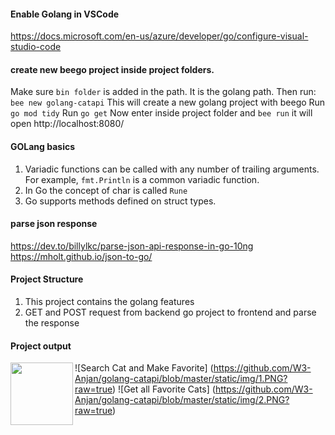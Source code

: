 #### Enable Golang in VSCode 
https://docs.microsoft.com/en-us/azure/developer/go/configure-visual-studio-code

#### create new beego project inside project folders.
Make sure ``bin folder`` is added in the path. It is the golang path. Then run:
```bee new golang-catapi```
This will create a new golang project with beego
Run ``go mod tidy``
Run ``go get``
Now enter inside project folder and ``bee run`` it will open http://localhost:8080/

#### GOLang basics
1. Variadic functions can be called with any number of trailing arguments. For example, ``fmt.Println`` is a common variadic function.
2. In Go the concept of char is called ``Rune``
3. Go supports methods defined on struct types.

#### parse json response 
https://dev.to/billylkc/parse-json-api-response-in-go-10ng
https://mholt.github.io/json-to-go/

#### Project Structure
1. This project contains the golang features 
2. GET and POST request from backend go project to frontend and parse the response

#### Project output 
<img align="left" src="https://github.com/W3-Anjan/golang-catapi/blob/master/static/img/1.PNG" width=100 >![Search Cat and Make Favorite] (https://github.com/W3-Anjan/golang-catapi/blob/master/static/img/1.PNG?raw=true)
![Get all Favorite Cats] (https://github.com/W3-Anjan/golang-catapi/blob/master/static/img/2.PNG?raw=true)

